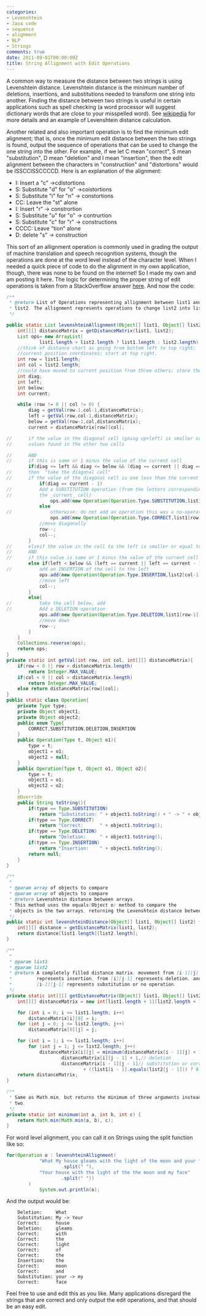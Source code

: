 ```yaml
---
categories:
- Levenshtein
- Java code
- sequence
- alignment
- NLP
- Strings
comments: true
date: 2011-09-01T00:00:00Z
title: String Allignment with Edit Operations
---
```


A common way to measure the distance between two strings is using Levenshtein distance. Levenshtein distance is the minimum number of deletions, insertions, and substitutions needed to transform one string into another. Finding the distance between two strings is useful in certain applications such as spell checking (a word processor will suggest dictionary words that are close to your misspelled word). See [wikipedia](http://en.wikipedia.org/wiki/Levenshtein_distance) for more details and an example of Levenshtein distance calculation.

Another related and also important operation is to find the minimum edit alignment; that is, once the minimum edit distance between the two strings is found, output the sequence of operations that can be used to change the one string into the other. For example, if we let C mean "correct", S mean "substitution", D mean "deletion" and I mean "insertion", then the edit alignment between the characters in "construction" and "distortions" would be ISSCCISSCCCCD. Here is an explanation of the alignment:

* I: Insert a "c" ->cdistortions
* S: Substitute "d" for "o" ->coistortions
* S: Substitute "i" for "n" -> constortions
* CC: Leave the "st" alone
* I: Insert "r" -> constrortion
* S: Substitute "u" for "o" -> contrurtion
* S: Substitute "c" for "r" -> constructions
* CCCC: Leave "tion" alone
* D: delete "s" -> construction

 This sort of an allignment operation is commonly used in grading the output of machine translation and speech recognition systems, though the operations are done at the word level instead of the character level. When I needed a quick piece of code to do the alignment in my own application, though, there was none to be found on the internet! So I made my own and am posting it here. The logic for determining the proper string of edit operations is taken from a StackOverflow answer [here](http://stackoverflow.com/questions/5849139/levenshtein-distance-inferring-the-edit-operations-from-the-matrix/5861206#5861206). And now the code:

``` java
/**
 * @return List of Operations representing allignment between list1 and
 * list2. The allignment represents operations to change list2 into list1.
 */

public static List levenshteinAllignment(Object[] list1, Object[] list2) {
    int[][] distanceMatrix = getDistanceMatrix(list1, list2);
    List ops= new ArrayList(
            list1.length > list2.length ? list1.length : list2.length);
    //think of distance chart as going from bottom left to top right;
    //current position coordinates; start at top right.
    int row = list1.length;
    int col = list2.length;
    //could have moved to current position from three others; store their scores here.
    int diag;
    int left;
    int below;
    int current;

    while (row != 0 || col != 0) {
        diag = getVal(row-1,col-1,distanceMatrix);
        left = getVal(row,col-1,distanceMatrix);
        below = getVal(row-1,col,distanceMatrix);
        current = distanceMatrix[row][col];

//      if the value in the diagonal cell (going up+left) is smaller or equal to the
//      values found in the other two cells

//      AND
//      if this is same or 1 minus the value of the current cell
        if(diag <= left && diag <= below && (diag == current || diag == current - 1)){
//      then  "take the diagonal cell"
//      if the value of the diagonal cell is one less than the current cell:
            if(diag == current - 1)
//          Add a SUBSTITUTION operation (from the letters corresponding to
//          the _current_ cell)
                ops.add(new Operation(Operation.Type.SUBSTITUTION,list1[row-1],list2[col-1]));
            else
//              otherwise: do not add an operation this was a no-operation.
                ops.add(new Operation(Operation.Type.CORRECT,list1[row-1]));
            //move diagonally
            row--;
            col--;
        }
//      elseif the value in the cell to the left is smaller or equal to the value of the cell below current cell
//      AND
//      if this value is same or 1 minus the value of the current cell
        else if(left < below && (left == current || left == current - 1)){
//          add an INSERTION of the cell to the left
            ops.add(new Operation(Operation.Type.INSERTION,list2[col-1]));
            //move left
            col--;
        }
        else{
//          take the cell below, add
//          Add a DELETION operation
            ops.add(new Operation(Operation.Type.DELETION,list1[row-1]));
            //move down
            row--;
        }
    }
    Collections.reverse(ops);
    return ops;
}
private static int getVal(int row, int col, int[][] distanceMatrix){
    if(row < 0 || row > distanceMatrix.length)
        return Integer.MAX_VALUE;
    if(col < 0 || col > distanceMatrix.length)
        return Integer.MAX_VALUE;
    else return distanceMatrix[row][col];
}
public static class Operation{
    private Type type;
    private Object object1;
    private Object object2;
    public enum Type{
        CORRECT,SUBSTITUTION,DELETION,INSERTION
    }
    public Operation(Type t, Object o1){
        type = t;
        object1 = o1;
        object2 = null;
    }
    public Operation(Type t, Object o1, Object o2){
        type = t;
        object1 = o1;
        object2 = o2;
    }
    @Override
    public String toString(){
        if(type == Type.SUBSTITUTION)
            return "Substitution: " + object1.toString() + " -> " + object2.toString();
        if(type == Type.CORRECT)
            return "Correct:      " + object1.toString();
        if(type == Type.DELETION)
            return "Deletion:     " + object1.toString();
        if(type == Type.INSERTION)
            return "Insertion:    " + object1.toString();
        return null;
    }
}

/**
 *
 * @param array of objects to compare
 * @param array of objects to compare
 * @return Levenshtein distance between arrays.
 * This method uses the equals(Object o) method to compare the
 * objects in the two arrays, returning the Levenshtein distance between them.
 */
public static int levenshteinDistance(Object[] list1, Object[] list2) {
    int[][] distance = getDistanceMatrix(list1, list2);
    return distance[list1.length][list2.length];
}

/**
 *
 * @param list1
 * @param list2
 * @return A completely filled distance matrix; movement from [i-1][j]
 *         represents insertion, from [i][j-1] represents deletion, and from
 *         [i-1][j-1] represents substitution or no operation.
 */
private static int[][] getDistanceMatrix(Object[] list1, Object[] list2) {
    int[][] distanceMatrix = new int[list1.length + 1][list2.length + 1];

    for (int i = 0; i <= list1.length; i++)
        distanceMatrix[i][0] = i;
    for (int j = 0; j <= list2.length; j++)
        distanceMatrix[0][j] = j;

    for (int i = 1; i <= list1.length; i++)
        for (int j = 1; j <= list2.length; j++)
            distanceMatrix[i][j] = minimum(distanceMatrix[i - 1][j] + 1,// insertion
                    distanceMatrix[i][j - 1] + 1,// deletion
                    distanceMatrix[i - 1][j - 1]// substitution or correct
                            + ((list1[i - 1].equals(list2[j - 1])) ? 0 : 1));
    return distanceMatrix;
}

/**
 * Same as Math.min, but returns the minimum of three arguments instead of
 * two.
 */
private static int minimum(int a, int b, int c) {
    return Math.min(Math.min(a, b), c);
}
```

For word level alignment, you can call it on Strings using the split function like so:

``` java
for(Operation o : levenshteinAllignment(
            "What My house gleams with the light of the moon and your face"
                    .split(" "),
            "Your house with the light of the the moon and my face"
                    .split(" "))
        )
            System.out.println(o);

```

And the output would be:

```no-highlight
    Deletion:     What
    Substitution: My -> Your
    Correct:      house
    Deletion:     gleams
    Correct:      with
    Correct:      the
    Correct:      light
    Correct:      of
    Correct:      the
    Insertion:    the
    Correct:      moon
    Correct:      and
    Substitution: your -> my
    Correct:      face
```

Feel free to use and edit this as you like. Many applications disregard the strings that are correct and only output the edit operations, and that should be an easy edit.
